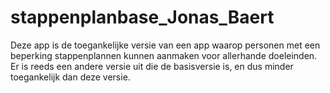 # stappenplanbase_Jonas_Baert

Deze app is de toegankelijke versie van een app waarop personen met een beperking stappenplannen kunnen aanmaken voor allerhande doeleinden. Er is reeds een andere versie uit die de basisversie is, en dus minder toegankelijk dan deze versie.
